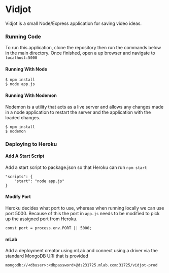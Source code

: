 # Vidjot

Vidjot is a small Node/Express application for saving video ideas.

### Running Code
To run this application, clone the repository then run the commands below in the main directory. Once finished, open a up browser and navigate to ``` localhost:5000 ```

#### Running With Node
```
$ npm install
$ node app.js 
```

#### Running With Nodemon
Nodemon is a utility that acts as a live server and allows any changes made in a node application to restart the server and the application with the loaded changes.

```
$ npm install
$ nodemon
```

### Deploying to Heroku

#### Add A Start Script
Add a start script to package.json so that Heroku can run ```npm start```

```
"scripts": {
    "start": "node app.js"
}
```

#### Modify Port
Heroku decides what port to use, whereas when running locally we can use port 5000. Because of this the port in ```app.js``` needs to be modified to pick up the assigned port from Heroku.
```
const port = process.env.PORT || 5000;
```

#### mLab
Add a deployment creator using mLab and connect using a driver via the standard MongoDB URI that is provided
```
mongodb://<dbuser>:<dbpassword>@ds231725.mlab.com:31725/vidjot-prod
```
